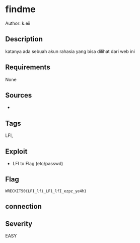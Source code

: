 # findme

Author: k.eii

## Description

katanya ada sebuah akun rahasia yang bisa dilihat dari web ini

## Requirements

None

## Sources

-

## Tags
LFI,

## Exploit

- LFI to Flag (etc/passwd)


## Flag

```
WRECKIT50{LFI_lfi_LF1_lfI_ezpz_ye4h}
```
## connection



## Severity
EASY
